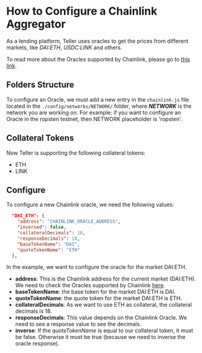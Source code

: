 # How to Configure a Chainlink Aggregator

As a lending platform, Teller uses oracles to get the prices from different markets, like *DAI:ETH*, *USDC:LINK* and others.

To read more about the Oracles supported by  Chainlink, please go to [this link](https://docs.chain.link/docs/reference-contracts).

## Folders Structure

To configure an Oracle, we must add a new entry in the ```chainlink.js``` file located in the ```./config/networks/NETWORK/``` folder, where ***NETWORK*** is the network you are working on. For example: if you want to configure an Oracle in the ropsten testnet, then NETWORK placeholder is 'ropsten'.

## Collateral Tokens

Now Teller is supporting the following collateral tokens:

- ETH
- LINK

## Configure

To configure a new Chainlink oracle, we need the following values:

```json
  "DAI_ETH": {
    "address": "CHAINLINK_ORACLE_ADDRESS",
    "inversed": false,
    "collateralDecimals": 18,
    "responseDecimals": 18,
    "baseTokenName": "DAI",
    "quoteTokenName": "ETH"
  },
```

In the example, we want to configure the oracle for the market DAI:ETH.

- **address**: This is the Chainlink address for the current market (DAI:ETH). We need to check the Oracles supported by Chainlink [here](https://docs.chain.link/docs/reference-contracts).
- **baseTokenName**: the base token for the market DAI:ETH is DAI.
- **quoteTokenName**: the quote token for the market DAI:ETH is ETH.
- **collateralDecimals**: As we want to use ETH as collateral, the collateral decimals is 18.
- **responseDecimals**: This value depends on the Chainlink Oracle. We need to see a response value to see the decimals.
- **inverse**: If the *quoteTokenName* is equal to our collateral token, it must be false. Otherwise it must be true (because we need to inverse the oracle response).
